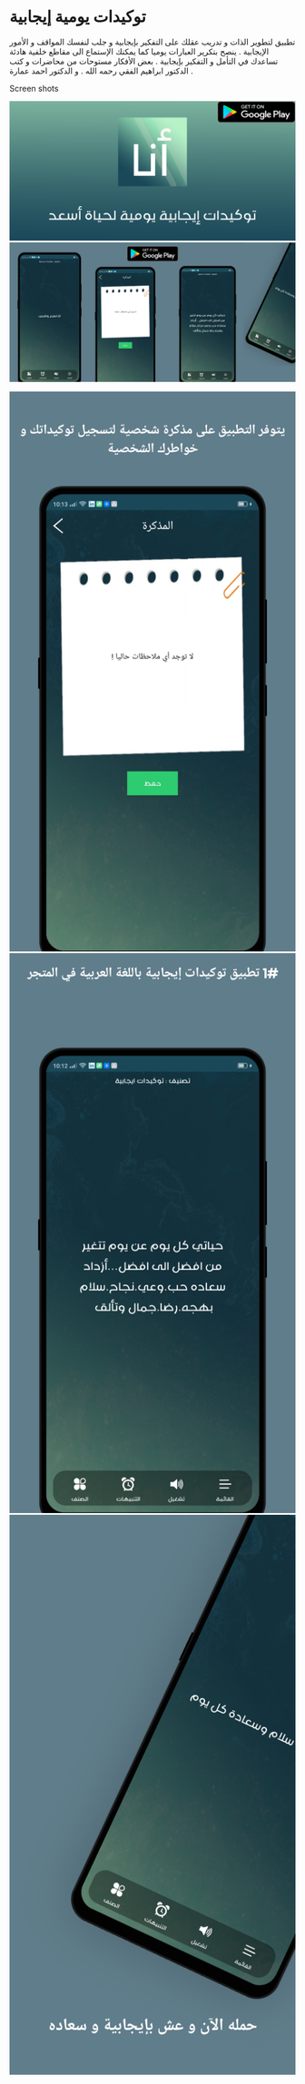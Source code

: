 # توكيدات يومية إيجابية
تطبيق لتطوير الذات و تدريب عقلك على التفكير بإيجابية و جلب لنفسك المواقف و الأمور الإيجابية . ينصح بتكرير العبارات يوميا كما يمكنك الإستماع الى مقاطع خلفية هادئة تساعدك في التأمل و التفكير بإيجابية . بعض الأفكار مستوحات من محاضرات و كتب الدكتور ابراهيم الفقي رحمه الله . و الدكتور احمد عمارة .



Screen shots

![Alt text](screenshots/thumbnail.png?raw=true "Optional Title")
![Alt text](thumbnailmain.png?raw=true "Optional Title")


![Alt text](screenshots/screen2.png?raw=true "Optional Title")
![Alt text](screenshots/sreen3.png?raw=true "Optional Title")
![Alt text](screenshots/screen.png?raw=true "Optional Title")

